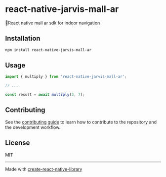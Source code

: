 # react-native-jarvis-mall-ar

React native mall ar sdk for indoor navigation

## Installation

```sh
npm install react-native-jarvis-mall-ar
```

## Usage

```js
import { multiply } from 'react-native-jarvis-mall-ar';

// ...

const result = await multiply(3, 7);
```

## Contributing

See the [contributing guide](CONTRIBUTING.md) to learn how to contribute to the repository and the development workflow.

## License

MIT

---

Made with [create-react-native-library](https://github.com/callstack/react-native-builder-bob)
